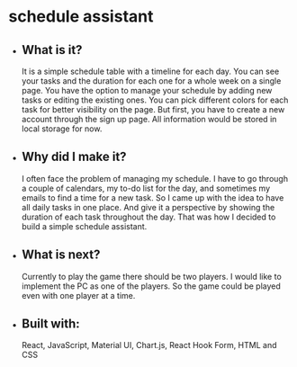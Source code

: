 # schedule assistant

- ## What is it?

    It is a simple schedule table with a timeline for each day. You can see your tasks and the duration for each one for a whole week on a single page. You have the option to manage your schedule by adding new tasks or editing the existing ones. You can pick different colors for each task for better visibility on the page. But first, you have to create a new account through the sign up page. All information would be stored in local storage for now.

- ## Why did I make it?

    I often face the problem of managing my schedule. I have to go through a couple of calendars, my to-do list for the day, and sometimes my emails to find a time for a new task. So I came up with the idea to have all daily tasks in one place. And give it a perspective by showing the duration of each task throughout the day. That was how I decided to build a simple schedule assistant.
    
- ## What is next?

    Currently to play the game there should be two players. I would like to implement the PC as one of the players. So the game could be played even with one player at a time.
    
- ## Built with:

    React, JavaScript, Material UI, Chart.js, React Hook Form, HTML and CSS
